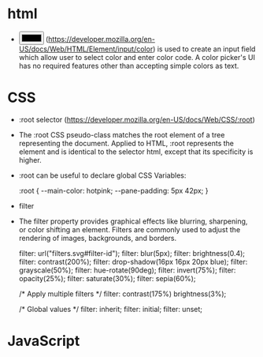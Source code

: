 # html
* <input type="color">   (https://developer.mozilla.org/en-US/docs/Web/HTML/Element/input/color)
is used to create an input field which allow user to select color and enter color code. 
A color picker's UI has no required features other than accepting simple colors as text.

# CSS
* :root selector     (https://developer.mozilla.org/en-US/docs/Web/CSS/:root)
- The :root CSS pseudo-class matches the root element of a tree representing the document. Applied to HTML, :root represents the <html> element and is identical to the selector html, except that its specificity is higher.

- :root can be useful to declare global CSS Variables:
  
    :root {
      --main-color: hotpink;
      --pane-padding: 5px 42px;
    }
    
* filter
- The filter property provides graphical effects like blurring, sharpening, or color shifting an element. 
Filters are commonly used to adjust the rendering of images, backgrounds, and borders.

    filter: url("filters.svg#filter-id");
    filter: blur(5px);
    filter: brightness(0.4);
    filter: contrast(200%);
    filter: drop-shadow(16px 16px 20px blue);
    filter: grayscale(50%);
    filter: hue-rotate(90deg);
    filter: invert(75%);
    filter: opacity(25%);
    filter: saturate(30%);
    filter: sepia(60%);

    /* Apply multiple filters */
    filter: contrast(175%) brightness(3%);

    /* Global values */
    filter: inherit;
    filter: initial;
    filter: unset;
    
# JavaScript    
